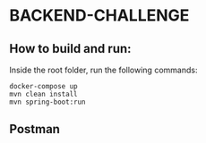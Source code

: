 # BACKEND-CHALLENGE

## How to build and run:

Inside the root folder, run the following commands:
```
docker-compose up
mvn clean install
mvn spring-boot:run
```

## Postman

[Colection]: data/postman/Backend.postman_collection
[Environments]: data/postman/Backend.postman_environment



